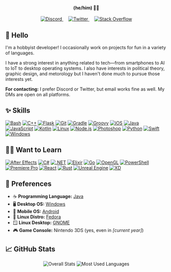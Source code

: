 <h4 align="center">(he/him) &#128104;&#8205;&#128187;</h4>

<p align="center">
    <a href="https://discords.com/bio/p/lukepc">
        <img src="https://raw.githubusercontent.com/ConsoleLogLuke/ConsoleLogLuke/main/Icons/Social/Discord.png" alt="Discord">
    </a>
    &nbsp;&nbsp;&nbsp;
    <a href="https://twitter.com/ConsoleLogLuke">
        <img src="https://raw.githubusercontent.com/ConsoleLogLuke/ConsoleLogLuke/main/Icons/Social/Twitter.png" alt="Twitter">
    </a>
    &nbsp;&nbsp;&nbsp;
    <a href="https://stackoverflow.com/users/12108274/luke-chambers">
        <img src="https://raw.githubusercontent.com/ConsoleLogLuke/ConsoleLogLuke/main/Icons/Social/StackOverflow.png" alt="Stack Overflow">
    </a>
</p>

## :wave: Hello

I'm a hobbyist developer! I occasionally work on projects for fun in a variety of languages.

I have a strong interest in anything related to tech—from smartphones to AI to IoT to desktop operating systems. I also have interests in political theory, graphic design, and metorology but I haven't done much to pursue those interests yet.

**For contacting:** I prefer Discord or Twitter, but email works fine as well. My DMs are open on all platforms.

## :sparkles: Skills

[![Bash](https://raw.githubusercontent.com/ConsoleLogLuke/ConsoleLogLuke/main/Icons/Skills/Bash.png)](https://www.gnu.org/software/bash/)
[![C++](https://raw.githubusercontent.com/ConsoleLogLuke/ConsoleLogLuke/main/Icons/Skills/CPlusPlus.png)](https://isocpp.org/)
[![Flask](https://raw.githubusercontent.com/ConsoleLogLuke/ConsoleLogLuke/main/Icons/Skills/Flask.png)](https://flask.palletsprojects.com/)
[![Git](https://raw.githubusercontent.com/ConsoleLogLuke/ConsoleLogLuke/main/Icons/Skills/Git.png)](https://git-scm.com/)
[![Gradle](https://raw.githubusercontent.com/ConsoleLogLuke/ConsoleLogLuke/main/Icons/Skills/Gradle.png)](https://gradle.org/)
[![Groovy](https://raw.githubusercontent.com/ConsoleLogLuke/ConsoleLogLuke/main/Icons/Skills/Groovy.png)](https://groovy-lang.org/)
[![iOS](https://raw.githubusercontent.com/ConsoleLogLuke/ConsoleLogLuke/main/Icons/Skills/iOS.png)](https://developer.apple.com/ios/)
[![Java](https://raw.githubusercontent.com/ConsoleLogLuke/ConsoleLogLuke/main/Icons/Skills/Java.png)](https://www.oracle.com/java/)
[![JavaScript](https://raw.githubusercontent.com/ConsoleLogLuke/ConsoleLogLuke/main/Icons/Skills/JavaScript.png)](https://www.javascript.com/)
[![Kotlin](https://raw.githubusercontent.com/ConsoleLogLuke/ConsoleLogLuke/main/Icons/Skills/Kotlin.png)](https://kotlinlang.org/)
[![Linux](https://raw.githubusercontent.com/ConsoleLogLuke/ConsoleLogLuke/main/Icons/Skills/Linux.png)](https://www.kernel.org/)
[![Node.js](https://raw.githubusercontent.com/ConsoleLogLuke/ConsoleLogLuke/main/Icons/Skills/NodeJS.png)](https://nodejs.org/)
[![Photoshop](https://raw.githubusercontent.com/ConsoleLogLuke/ConsoleLogLuke/main/Icons/Skills/Photoshop.png)](https://www.adobe.com/products/photoshop.html)
[![Python](https://raw.githubusercontent.com/ConsoleLogLuke/ConsoleLogLuke/main/Icons/Skills/Python.png)](https://www.python.org/)
[![Swift](https://raw.githubusercontent.com/ConsoleLogLuke/ConsoleLogLuke/main/Icons/Skills/Swift.png)](https://developer.apple.com/swift/)
[![Windows](https://raw.githubusercontent.com/ConsoleLogLuke/ConsoleLogLuke/main/Icons/Skills/Windows.png)](https://developer.microsoft.com/windows/)

## :man_teacher: Want to Learn

[![After Effects](https://raw.githubusercontent.com/ConsoleLogLuke/ConsoleLogLuke/main/Icons/Skills/AfterEffects.png)](https://www.adobe.com/products/aftereffects.html)
[![C#](https://raw.githubusercontent.com/ConsoleLogLuke/ConsoleLogLuke/main/Icons/Skills/CSharp.png)](https://docs.microsoft.com/dotnet/csharp/)
[![.NET](https://raw.githubusercontent.com/ConsoleLogLuke/ConsoleLogLuke/main/Icons/Skills/DotNet.png)](https://dotnet.microsoft.com/)
[![Elixir](https://raw.githubusercontent.com/ConsoleLogLuke/ConsoleLogLuke/main/Icons/Skills/Elixir.png)](https://elixir-lang.org/)
[![Go](https://raw.githubusercontent.com/ConsoleLogLuke/ConsoleLogLuke/main/Icons/Skills/Go.png)](https://golang.org/)
[![OpenGL](https://raw.githubusercontent.com/ConsoleLogLuke/ConsoleLogLuke/main/Icons/Skills/OpenGL.png)](https://www.opengl.org/)
[![PowerShell](https://raw.githubusercontent.com/ConsoleLogLuke/ConsoleLogLuke/main/Icons/Skills/PowerShell.png)](https://docs.microsoft.com/powershell/)
[![Premiere Pro](https://raw.githubusercontent.com/ConsoleLogLuke/ConsoleLogLuke/main/Icons/Skills/PremierePro.png)](https://www.adobe.com/products/premiere.html)
[![React](https://raw.githubusercontent.com/ConsoleLogLuke/ConsoleLogLuke/main/Icons/Skills/React.png)](https://reactjs.org/)
[![Rust](https://raw.githubusercontent.com/ConsoleLogLuke/ConsoleLogLuke/main/Icons/Skills/Rust.png)](https://www.rust-lang.org/)
[![Unreal Engine](https://raw.githubusercontent.com/ConsoleLogLuke/ConsoleLogLuke/main/Icons/Skills/UnrealEngine.png)](https://www.unrealengine.com/)
[![XD](https://raw.githubusercontent.com/ConsoleLogLuke/ConsoleLogLuke/main/Icons/Skills/XD.png)](https://www.adobe.com/products/xd.html)

## :zany_face: Preferences

* ☕ **Programming Language:** [Java](https://www.oracle.com/java/)
* 🖥️ **Desktop OS:** [Windows](https://www.microsoft.com/windows/)
* 📱 **Mobile OS:** [Android](https://www.android.com/)
* 🐧 **Linux Distro:** [Fedora](https://getfedora.org/)
* 🪟 **Linux Desktop:** [GNOME](https://www.gnome.org/)
* 🎮 **Game Console:** Nintendo 3DS (yes, even in *[current year]*)

## :chart_with_upwards_trend: GitHub Stats

<p align="center">
    <img src="https://github-readme-stats.vercel.app/api?username=ConsoleLogLuke&title_color=aed8ff&text_color=ffffff&icon_color=aed8ff&bg_color=3167a7&hide_border=true&border_radius=25&hide_rank=true&show_icons=true&count_private=true&custom_title=Overall%20Stats" alt="Overall Stats">
    <img src="https://github-readme-stats.vercel.app/api/top-langs/?username=ConsoleLogLuke&title_color=aed8ff&text_color=ffffff&icon_color=aed8ff&bg_color=3167a7&hide_border=true&border_radius=25&layout=compact" alt="Most Used Languages">
</p>

